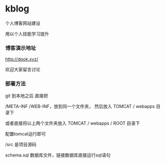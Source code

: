 # kblog

个人博客网站建设

用以个人技能学习提升

### 博客演示地址

  http://dook.xyz/
  
  欢迎大家留言讨论

### 部署方法

git 到本地之后 直接把

/META-INF
/WEB-INF，放到同一个文件夹，
然后放入 TOMCAT / webapps 目录下

或者直接将以上两个文件夹放入 TOMCAT / webapps / ROOT 目录下

配置tomcat运行即可

/src 是项目源码

schema.sql 数据库文件，链接数据库直接运行sql语句
